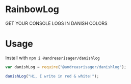 # RainbowLog
GET YOUR CONSOLE LOGS IN DANISH COLORS

# Usage
Install with `npm i @andreasrisager/danishlog`

```javascript
var danishLog = require("@andreasrisager/danishlog");

danishLog("Hi, I write in red & white!");
```